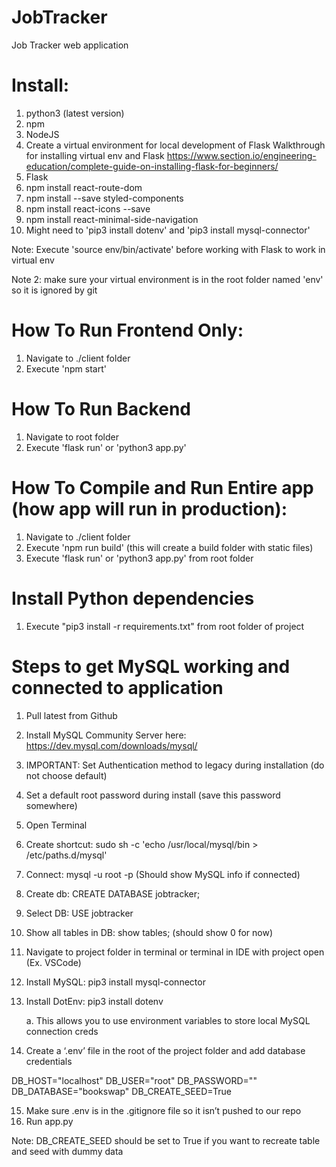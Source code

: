 # JobTracker
Job Tracker web application

# Install:
1. python3 (latest version)
2. npm
3. NodeJS
4. Create a virtual environment for local development of Flask
Walkthrough for installing virtual env and Flask https://www.section.io/engineering-education/complete-guide-on-installing-flask-for-beginners/
5. Flask
6. npm install react-route-dom
7. npm install --save styled-components
8. npm install react-icons --save
9. npm install react-minimal-side-navigation
10. Might need to 'pip3 install dotenv' and 'pip3 install mysql-connector'


Note: Execute 'source env/bin/activate' before working with Flask to work in virtual env

Note 2: make sure your virtual environment is in the root folder named 'env' so it is ignored by git

# How To Run Frontend Only:
1. Navigate to ./client folder
2. Execute 'npm start'

# How To Run Backend
1. Navigate to root folder
2. Execute 'flask run' or 'python3 app.py'


# How To Compile and Run Entire app (how app will run in production):
1. Navigate to ./client folder
2. Execute 'npm run build' (this will create a build folder with static files)
3. Execute 'flask run' or 'python3 app.py' from root folder

# Install Python dependencies
1. Execute "pip3 install -r requirements.txt" from root folder of project

# Steps to get MySQL working and connected to application

1.	Pull latest from Github
2.	Install MySQL Community Server here: https://dev.mysql.com/downloads/mysql/
3.	IMPORTANT: Set Authentication method to legacy during installation (do not choose default)
4.	Set a default root password during install (save this password somewhere)
5.	Open Terminal
6.	Create shortcut: sudo sh -c 'echo /usr/local/mysql/bin > /etc/paths.d/mysql'
7.	Connect: mysql -u root -p (Should show MySQL info if connected)
8.	Create db: CREATE DATABASE jobtracker;
9.	Select DB: USE jobtracker
10.	Show all tables in DB: show tables; (should show 0 for now)
11.	Navigate to project folder in terminal or terminal in IDE with project open (Ex. VSCode)
12.	Install MySQL: pip3 install mysql-connector
13.	Install DotEnv: pip3 install dotenv 

    a.	This allows you to use environment variables to store local MySQL connection creds

14.	Create a ‘.env’ file in the root of the project folder and add database credentials

DB_HOST="localhost"
DB_USER="root"
DB_PASSWORD=""
DB_DATABASE="bookswap" 
DB_CREATE_SEED=True

15.	Make sure .env is in the .gitignore file so it isn’t pushed to our repo
16.	Run app.py


Note: DB_CREATE_SEED should be set to True if you want to recreate table and seed with dummy data

